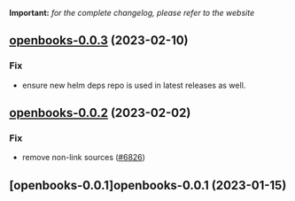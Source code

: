 **Important:**
*for the complete changelog, please refer to the website*




## [openbooks-0.0.3](https://github.com/truecharts/charts/compare/openbooks-0.0.2...openbooks-0.0.3) (2023-02-10)

### Fix

- ensure new helm deps repo is used in latest releases as well.
  
  


## [openbooks-0.0.2](https://github.com/truecharts/charts/compare/openbooks-0.0.1...openbooks-0.0.2) (2023-02-02)

### Fix

- remove non-link sources ([#6826](https://github.com/truecharts/charts/issues/6826))
  
  


## [openbooks-0.0.1]openbooks-0.0.1 (2023-01-15)

